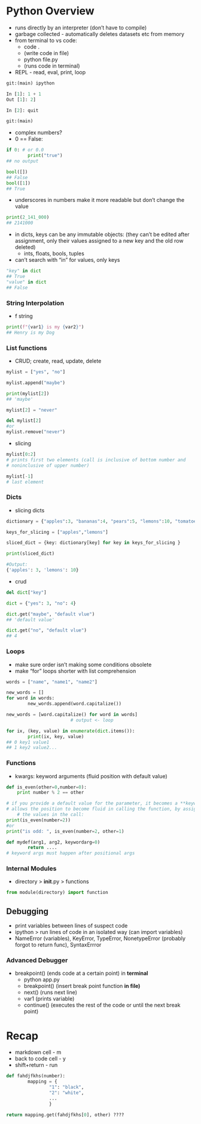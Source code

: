 # Python Overview

- runs directly by an interpreter (don’t have to compile)
- garbage collected - automatically deletes datasets etc from memory
- from terminal to vs code:
    - code .
    - (write code in file)
    - python file.py
    - (runs code in terminal)
- REPL - read, eval, print, loop

```python
git:(main) ipython

In [1]: 1 + 1
Out [1]: 2]

In [2]: quit

git:(main)
```

- complex numbers?
- 0 == False:

```python
if 0: # or 0.0
		print("true")
## no output

bool([])
## False
bool([1])
## True
```

- underscores in numbers make it more readable but don’t change the value

```python
print(2_141_000)
## 2141000
```

- in dicts, keys can be any immutable objects: (they can’t be edited after assignment, only their values assigned to a new key and the old row deleted)
    - ints, floats, bools, tuples
- can’t search with “in” for values, only keys

```python
"key" in dict
## True
"value" in dict
## False
```

### String Interpolation

- f string

```python
print(f"{var1} is my {var2}")
## Henry is my Dog
```

### List functions

- CRUD; create, read, update, delete

```python
mylist = ["yes", "no"]

mylist.append("maybe")

print(mylist[2])
## 'maybe'

mylist[2] = "never"

del mylist[2]
#or
mylist.remove("never")
```

- slicing

```python
mylist[0:2]
# prints first two elements (call is inclusive of bottom number and
# noninclusive of upper number)

mylist[-1]
# last element
```

### Dicts

- slicing dicts

```python
dictionary = {"apples":3, "bananas":4, "pears":5, "lemons":10, "tomatoes": 7}

keys_for_slicing = ["apples","lemons"]

sliced_dict = {key: dictionary[key] for key in keys_for_slicing }

print(sliced_dict)

#Output:
{'apples': 3, 'lemons': 10}
```

- crud

```python
del dict["key"]
```

```python
dict = {"yes": 3, "no": 4}

dict.get("maybe", "default vlue")
## 'default value'

dict.get("no", "default vlue")
## 4
```

### Loops

- make sure order isn’t making some conditions obsolete
- make “for” loops shorter with list comprehension

```python
words = ["name", "name1", "name2"]

new_words = []
for word in words:
		new_words.append(word.capitalize())

new_words = [word.capitalize() for word in words]
						# output <- loop
```

```python
for ix, (key, value) in enumerate(dict.items()):
		print(ix, key, value)
## 0 key1 value1
## 1 key2 value2...
```

### Functions

- kwargs: keyword arguments (fluid position with default value)

```python
def is_even(other=0,number=0):
	print number % 2 == other

# if you provide a default value for the parameter, it becomes a **keyword argument**
# allows the position to become fluid in calling the function, by assigning
	# the values in the call:
print(is_even(number=2))
#or
print("is odd: ", is_even(number=2, other=1)

def mydef(arg1, arg2, keywordarg=0)
		return ....
# keyword args must happen after positional args
```

### Internal Modules

- directory > __init__.py > functions

```python
from module(directory) import function
```

## Debugging

- print variables between lines of suspect code
- ipython > run lines of code in an isolated way (can import variables)
- NameError (variables), KeyError, TypeError, NonetypeError (probably forgot to return func), SyntaxErrror

### Advanced Debugger

- breakpoint() (ends code at a certain point) in **terminal**
    - python app.py
    - breakpoint() (insert break point function **in file)**
    - next() (runs next line)
    - var1 (prints variable)
    - continue() (executes the rest of the code or until the next break point)

# Recap

- markdown cell - m
- back to code cell - y
- shift+return - run

```python
def fahdjfkhs(number):
		mapping = {
				"1": "black",
				"2": "white",
				...
				}

return mapping.get(fahdjfkhs[0], other) ????
```
